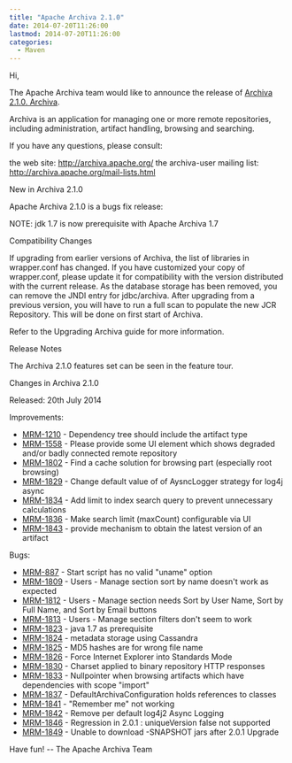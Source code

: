 ```yaml
---
title: "Apache Archiva 2.1.0"
date: 2014-07-20T11:26:00
lastmod: 2014-07-20T11:26:00
categories:
  - Maven
---
```

Hi,

The Apache Archiva team would like to announce the release of 
[Archiva 2.1.0. Archiva](http://archiva.apache.org).

Archiva is an application for managing one or more remote
repositories, including administration, artifact handling, browsing
and searching.

If you have any questions, please consult:

the web site: http://archiva.apache.org/
the archiva-user mailing list: http://archiva.apache.org/mail-lists.html

New in Archiva 2.1.0

Apache Archiva 2.1.0 is a bugs fix release:

NOTE: jdk 1.7 is now prerequisite with Apache Archiva 1.7

Compatibility Changes

If upgrading from earlier versions of Archiva, the list of libraries
in wrapper.conf has changed. If you have customized your copy of
wrapper.conf, please update it for compatibility with the version
distributed with the current release.
As the database storage has been removed, you can remove the JNDI
entry for jdbc/archiva. After upgrading from a previous version, you
will have to run a full scan to populate the new JCR Repository. This
will be done on first start of Archiva.

Refer to the Upgrading Archiva guide for more information.

<!-- more -->


Release Notes

The Archiva 2.1.0 features set can be seen in the feature tour.

Changes in Archiva 2.1.0

Released: 20th July 2014

Improvements:

 * [MRM-1210](https://issues.apache.org/jira/browse/MRM-1210) - Dependency tree should include the artifact type
 * [MRM-1558](https://issues.apache.org/jira/browse/MRM-1558) - Please provide some UI element which shows degraded and/or badly connected remote repository
 * [MRM-1802](https://issues.apache.org/jira/browse/MRM-1802) - Find a cache solution for browsing part (especially root browsing)
 * [MRM-1829](https://issues.apache.org/jira/browse/MRM-1829) - Change default value of of AysncLogger strategy for log4j async
 * [MRM-1834](https://issues.apache.org/jira/browse/MRM-1834) - Add limit to index search query to prevent unnecessary calculations
 * [MRM-1836](https://issues.apache.org/jira/browse/MRM-1836) - Make search limit (maxCount) configurable via UI
 * [MRM-1843](https://issues.apache.org/jira/browse/MRM-1843) - provide mechanism to obtain the latest version of an artifact

Bugs:

 * [MRM-887](https://issues.apache.org/jira/browse/MRM-887) - Start script has no valid "uname" option
 * [MRM-1809](https://issues.apache.org/jira/browse/MRM-1809) - Users - Manage section sort by name doesn't work as expected
 * [MRM-1812](https://issues.apache.org/jira/browse/MRM-1812) - Users - Manage section needs Sort by User Name, Sort by Full Name, and Sort by Email buttons
 * [MRM-1813](https://issues.apache.org/jira/browse/MRM-1813) - Users - Manage section filters don't seem to work
 * [MRM-1823](https://issues.apache.org/jira/browse/MRM-1823) - java 1.7 as prerequisite
 * [MRM-1824](https://issues.apache.org/jira/browse/MRM-1824) - metadata storage using Cassandra
 * [MRM-1825](https://issues.apache.org/jira/browse/MRM-1825) - MD5 hashes are for wrong file name
 * [MRM-1826](https://issues.apache.org/jira/browse/MRM-1826) - Force Internet Explorer into Standards Mode
 * [MRM-1830](https://issues.apache.org/jira/browse/MRM-1830) - Charset applied to binary repository HTTP responses
 * [MRM-1833](https://issues.apache.org/jira/browse/MRM-1833) - Nullpointer when browsing artifacts which have dependencies with scope "import"
 * [MRM-1837](https://issues.apache.org/jira/browse/MRM-1837) - DefaultArchivaConfiguration holds references to classes
 * [MRM-1841](https://issues.apache.org/jira/browse/MRM-1841) - "Remember me" not working
 * [MRM-1842](https://issues.apache.org/jira/browse/MRM-1842) - Remove per default log4j2 Async Logging
 * [MRM-1846](https://issues.apache.org/jira/browse/MRM-1846) - Regression in 2.0.1 : uniqueVersion false not supported
 * [MRM-1849](https://issues.apache.org/jira/browse/MRM-1849) - Unable to download -SNAPSHOT jars after 2.0.1 Upgrade


Have fun!
-- The Apache Archiva Team
